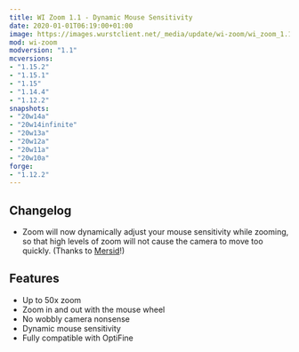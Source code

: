 ```yaml
---
title: WI Zoom 1.1 - Dynamic Mouse Sensitivity
date: 2020-01-01T06:19:00+01:00
image: https://images.wurstclient.net/_media/update/wi-zoom/wi_zoom_1.1_540p.webp
mod: wi-zoom
modversion: "1.1"
mcversions:
- "1.15.2"
- "1.15.1"
- "1.15"
- "1.14.4"
- "1.12.2"
snapshots:
- "20w14a"
- "20w14infinite"
- "20w13a"
- "20w12a"
- "20w11a"
- "20w10a"
forge:
- "1.12.2"
---
```

## Changelog

- Zoom will now dynamically adjust your mouse sensitivity while zooming, so that high levels of zoom will not cause the camera to move too quickly. (Thanks to [Mersid](https://github.com/Mersid)!)

## Features

- Up to 50x zoom
- Zoom in and out with the mouse wheel
- No wobbly camera nonsense
- Dynamic mouse sensitivity
- Fully compatible with OptiFine
